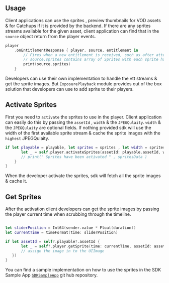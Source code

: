## Usage

Client applications can use the sprites , preview thumbnails for VOD assets & for Catchups if it is provided by the backend. If there are any sprites streams available for the given asset, client application can find that in the `source` object return from the player events.  

```Swift
player
    .onEntitlementResponse { player, source, entitlement in
        // Fires when a new entitlement is received, such as after attempting to start playback
        // source.sprites contains array of Sprites with each sprite has it's own vtt url & width
        print(source.sprites)
    }
```

Developers can use their own implementation to handle the vtt streams & get the sprite images. But `ExposurePlayback` module provides out of the box solution that developers can use to add sprite to their players. 

## Activate Sprites

First you need to `activate` the sprites to use in the player. Client application can easily do this by passing the `assetId` , `width` & the `JPEGQulaity`. `width` & the `JPEGQulaity` are optional fields. If nothing provided sdk will use the width of the first available sprite stream & cache the sprite images with the `highest` JPEGQulaity.

```Swift
if let playable = playable, let sprites = sprites , let width = sprites.first?.width {
       let _ = self.player.activateSprites(assetId: playable.assetId, width: width, quality: .medium) {  spritesData, error in
       // print(" Sprites have been activated " , spritesData )
    }
}
```

When the developer activate the sprites, sdk will fetch all the sprite images & cache it.


## Get Sprites

After the activation client developers can get the sprite images by passing the player current time when scrubbing through the timeline. 

```Swift

let sliderPosition = Int64(sender.value * Float(duration))
let currentTime = timeFormat(time: sliderPosition)

if let assetId = self?.playable?.assetId {
       let _ = self?.player.getSprite(time: currentTime, assetId: assetId,callback: { image in
       // assign the image in to the UIImage 
   })
}
```

You can find a sample implementation on how to use the sprites in the SDK Sample App [`SDKSampleApp`](https://github.com/EricssonBroadcastServices/iOSClientSDKSampleApp) git hub repository.
